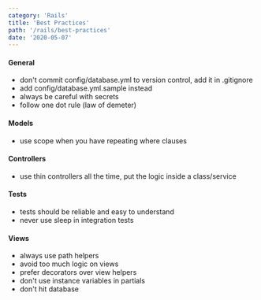 ```yaml
---
category: 'Rails'
title: 'Best Practices'
path: '/rails/best-practices'
date: '2020-05-07'
---
```


#### General

- don't commit config/database.yml to version control, add it in .gitignore
- add config/database.yml.sample instead
- always be careful with secrets
- follow one dot rule (law of demeter)

#### Models

- use scope when you have repeating where clauses

#### Controllers

- use thin controllers all the time, put the logic inside a class/service

#### Tests

- tests should be reliable and easy to understand
- never use sleep in integration tests

#### Views

- always use path helpers
- avoid too much logic on views
- prefer decorators over view helpers
- don't use instance variables in partials
- don't hit database
